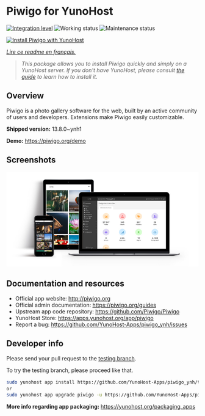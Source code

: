 <!--
N.B.: This README was automatically generated by https://github.com/YunoHost/apps/tree/master/tools/README-generator
It shall NOT be edited by hand.
-->

# Piwigo for YunoHost

[![Integration level](https://dash.yunohost.org/integration/piwigo.svg)](https://dash.yunohost.org/appci/app/piwigo) ![Working status](https://ci-apps.yunohost.org/ci/badges/piwigo.status.svg) ![Maintenance status](https://ci-apps.yunohost.org/ci/badges/piwigo.maintain.svg)

[![Install Piwigo with YunoHost](https://install-app.yunohost.org/install-with-yunohost.svg)](https://install-app.yunohost.org/?app=piwigo)

*[Lire ce readme en français.](./README_fr.md)*

> *This package allows you to install Piwigo quickly and simply on a YunoHost server.
If you don't have YunoHost, please consult [the guide](https://yunohost.org/#/install) to learn how to install it.*

## Overview

Piwigo is a photo gallery software for the web, built by an active community of users and developers. Extensions make Piwigo easily customizable.


**Shipped version:** 13.8.0~ynh1

**Demo:** https://piwigo.org/demo

## Screenshots

![Screenshot of Piwigo](./doc/screenshots/screenshot_Piwigo.jpg)

## Documentation and resources

* Official app website: <http://piwigo.org>
* Official admin documentation: <https://piwigo.org/guides>
* Upstream app code repository: <https://github.com/Piwigo/Piwigo>
* YunoHost Store: <https://apps.yunohost.org/app/piwigo>
* Report a bug: <https://github.com/YunoHost-Apps/piwigo_ynh/issues>

## Developer info

Please send your pull request to the [testing branch](https://github.com/YunoHost-Apps/piwigo_ynh/tree/testing).

To try the testing branch, please proceed like that.

``` bash
sudo yunohost app install https://github.com/YunoHost-Apps/piwigo_ynh/tree/testing --debug
or
sudo yunohost app upgrade piwigo -u https://github.com/YunoHost-Apps/piwigo_ynh/tree/testing --debug
```

**More info regarding app packaging:** <https://yunohost.org/packaging_apps>
